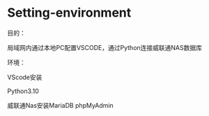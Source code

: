 # Setting-environment
目的：

局域网内通过本地PC配置VSCODE，通过Python连接威联通NAS数据库

环境：

VScode安装

Python3.10

威联通Nas安装MariaDB phpMyAdmin


